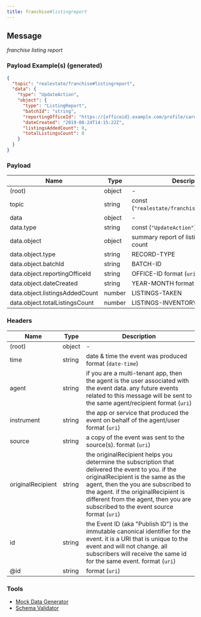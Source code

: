 ```yaml
---
title: franchise#listingreport
---
```

## Message

*franchise listing report*

### Payload Example(s) (generated)

```json
{
  "topic": "realestate/franchise#listingreport",
  "data": {
    "type": "UpdateAction",
    "object": {
      "type": "ListingReport",
      "batchId": "string",
      "reportingOfficeId": "https://{officeid}.example.com/profile/card#me",
      "dateCreated": "2019-08-24T14:15:22Z",
      "listingsAddedCount": 0,
      "totalListingsCount": 0
    }
  }
}
```



### Payload

| Name | Type | Description |
|---|---|---|
| (root) | object | - |
| topic | string | const (`"realestate/franchise#listingreport"`)  |
| data | object | - |
| data.type | string | const (`"UpdateAction"`)  |
| data.object | object | summary report of listing inventory count |
| data.object.type | string | RECORD-TYPE |
| data.object.batchId | string | BATCH-ID |
| data.object.reportingOfficeId | string | OFFICE-ID format (`uri`) |
| data.object.dateCreated | string | YEAR-MONTH format (`date-time`) |
| data.object.listingsAddedCount | number | LISTINGS-TAKEN |
| data.object.totalListingsCount | number | LISTINGS-INVENTORY |

### Headers

| Name | Type | Description |
|---|---|---|
| (root) | object | - |
| time | string | date & time the event was produced format (`date-time`) |
| agent | string | if you are a multi-tenant app, then the agent is the user associated with the event data. any future events related to this message will be sent to the same agent/recipient format (`uri`) |
| instrument | string | the app or service that produced the event on behalf of the agent/user format (`uri`) |
| source | string | a copy of the event was sent to the source(s). format (`uri`) |
| originalRecipient | string | the originalRecipient helps you determine the subscription that delivered the event to you. if the originalRecipient is the same as the agent, then the you are subscribed to the agent. if the originalRecipient is different from the agent, then you are subscribed to the event source format (`uri`) |
| id | string | the Event ID (aka "Publish ID") is the immutable canonical identifier for the event. it is a URI that is unique to the event and will not change. all subscribers will receive the same id for the same event. format (`uri`) |
| @id | string |  format (`uri`) |

### Tools

* [Mock Data Generator](/tools/mock-data-generator)
* [Schema Validator](/tools/validate)


